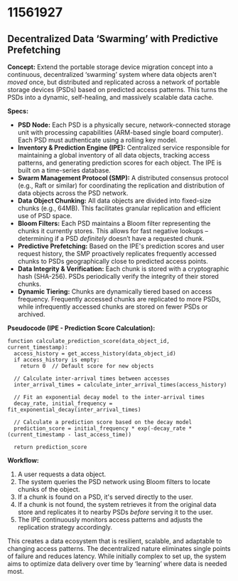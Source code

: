 # 11561927

## Decentralized Data ‘Swarming’ with Predictive Prefetching

**Concept:** Extend the portable storage device migration concept into a continuous, decentralized ‘swarming’ system where data objects aren't *moved* once, but distributed and replicated across a network of portable storage devices (PSDs) based on predicted access patterns. This turns the PSDs into a dynamic, self-healing, and massively scalable data cache.

**Specs:**

*   **PSD Node:** Each PSD is a physically secure, network-connected storage unit with processing capabilities (ARM-based single board computer). Each PSD must authenticate using a rolling key model.
*   **Inventory & Prediction Engine (IPE):** Centralized service responsible for maintaining a global inventory of all data objects, tracking access patterns, and generating prediction scores for each object. The IPE is built on a time-series database.
*   **Swarm Management Protocol (SMP):** A distributed consensus protocol (e.g., Raft or similar) for coordinating the replication and distribution of data objects across the PSD network.
*   **Data Object Chunking:**  All data objects are divided into fixed-size chunks (e.g., 64MB). This facilitates granular replication and efficient use of PSD space.
*   **Bloom Filters:** Each PSD maintains a Bloom filter representing the chunks it currently stores. This allows for fast negative lookups – determining if a PSD *definitely* doesn’t have a requested chunk.
*   **Predictive Prefetching:**  Based on the IPE's prediction scores and user request history, the SMP proactively replicates frequently accessed chunks to PSDs geographically close to predicted access points.
*   **Data Integrity & Verification:** Each chunk is stored with a cryptographic hash (SHA-256). PSDs periodically verify the integrity of their stored chunks.
*   **Dynamic Tiering:**  Chunks are dynamically tiered based on access frequency. Frequently accessed chunks are replicated to more PSDs, while infrequently accessed chunks are stored on fewer PSDs or archived.

**Pseudocode (IPE - Prediction Score Calculation):**

```
function calculate_prediction_score(data_object_id, current_timestamp):
  access_history = get_access_history(data_object_id)
  if access_history is empty:
    return 0  // Default score for new objects

  // Calculate inter-arrival times between accesses
  inter_arrival_times = calculate_inter_arrival_times(access_history)

  // Fit an exponential decay model to the inter-arrival times
  decay_rate, initial_frequency = fit_exponential_decay(inter_arrival_times)

  // Calculate a prediction score based on the decay model
  prediction_score = initial_frequency * exp(-decay_rate * (current_timestamp - last_access_time))

  return prediction_score
```

**Workflow:**

1.  A user requests a data object.
2.  The system queries the PSD network using Bloom filters to locate chunks of the object.
3.  If a chunk is found on a PSD, it's served directly to the user.
4.  If a chunk is not found, the system retrieves it from the original data store and replicates it to nearby PSDs *before* serving it to the user.
5.  The IPE continuously monitors access patterns and adjusts the replication strategy accordingly.



This creates a data ecosystem that is resilient, scalable, and adaptable to changing access patterns. The decentralized nature eliminates single points of failure and reduces latency. While initially complex to set up, the system aims to optimize data delivery over time by ‘learning’ where data is needed most.